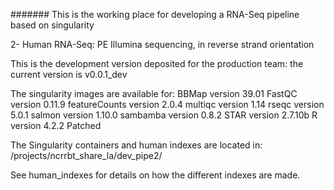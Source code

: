 ####### This is the working place for developing a RNA-Seq pipeline based on singularity

2- Human RNA-Seq: PE Illumina sequencing, in reverse strand orientation

This is the development version deposited for the production team: the current version is v0.0.1_dev

The singularity images are available for:
BBMap version 39.01
FastQC version 0.11.9
featureCounts version 2.0.4
multiqc version 1.14
rseqc version 5.0.1
salmon version 1.10.0
sambamba version 0.8.2
STAR version 2.7.10b
R version 4.2.2 Patched

The Singularity containers and human indexes are located in: /projects/ncrrbt_share_la/dev_pipe2/

See human_indexes for details on how the different indexes are made.

